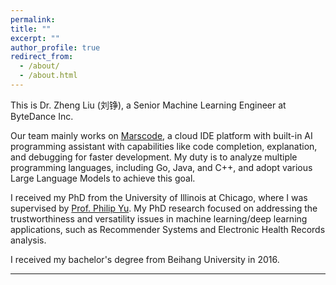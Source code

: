 ```yaml
---
permalink: 
title: ""
excerpt: ""
author_profile: true
redirect_from: 
  - /about/
  - /about.html
---
```


This is Dr. Zheng Liu (刘铮), a Senior Machine Learning Engineer at ByteDance Inc. 

Our team mainly works on [Marscode](https://www.marscode.com/), a cloud IDE platform with built-in AI programming assistant with capabilities like code completion, explanation, and debugging for faster development. My duty is to analyze multiple programming languages, including Go, Java, and C++, and adopt various Large Language Models to achieve this goal.


I received my PhD from the University of Illinois at Chicago, where I was supervised by [Prof. Philip Yu](https://cs.uic.edu/profiles/philip-yu/). My PhD research focused on addressing the trustworthiness and versatility issues in machine learning/deep learning applications, such as Recommender Systems and Electronic Health Records analysis.

I received my bachelor's degree from Beihang University in 2016.

------
